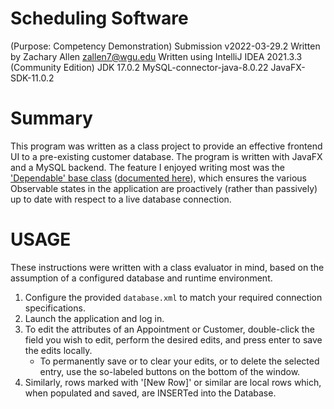 # Scheduling Software 
(Purpose: Competency Demonstration) Submission v2022-03-29.2
Written by Zachary Allen zallen7@wgu.edu
Written using 
	IntelliJ IDEA 2021.3.3 (Community Edition)
	JDK 17.0.2
	MySQL-connector-java-8.0.22
	JavaFX-SDK-11.0.2

# Summary
This program was written as a class project to provide an effective frontend UI to a pre-existing customer database. The program is written with JavaFX and a MySQL backend. The feature I enjoyed writing most was the ['Dependable' base class](/src/model/Dependable.java) ([documented here](/Javadoc/model/Dependable.html)), which ensures the various Observable states in the application are proactively (rather than passively) up to date with respect to a live database connection.

# USAGE
These instructions were written with a class evaluator in mind, based on the assumption of a configured database and runtime environment.
1. Configure the provided `database.xml` to match your required connection specifications.
2. Launch the application and log in.
3. To edit the attributes of an Appointment or Customer, double-click the field you wish to edit, perform the desired edits, and press enter to save the edits locally.
	- To permanently save or to clear your edits, or to delete the selected entry, use the so-labeled buttons on the bottom of the window.
4. Similarly, rows marked with '[New Row]' or similar are local rows which, when populated and saved, are INSERTed into the Database.
